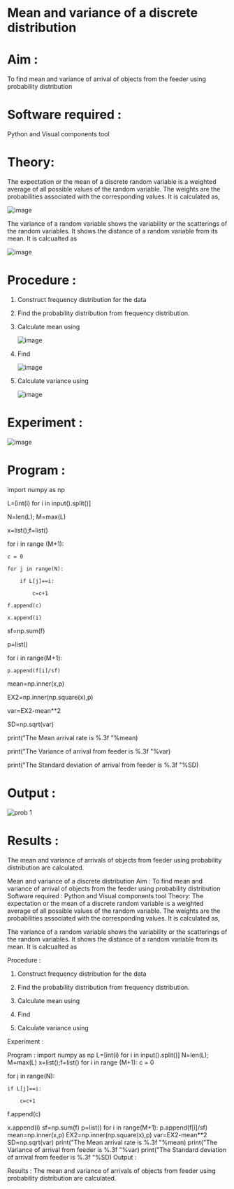 #  Mean and variance of a discrete  distribution


# Aim : 

To find mean and variance of arrival of objects from the feeder using probability distribution


# Software required :  

Python and Visual components tool

# Theory:

The expectation or the mean of a discrete random variable is a weighted average of all possible
values of the random variable. The weights are the probabilities associated with the corresponding values. 
It is calculated as,

![image](https://user-images.githubusercontent.com/103921593/192938463-e34177f4-f188-48a0-bda2-8f6d1d660ed2.png)

The variance of a random variable shows the variability or the scatterings of the random variables.
It shows the distance of a random variable from its mean. It is calcualted as

![image](https://user-images.githubusercontent.com/103921593/192938695-99fedc01-34d5-4d36-84df-5880e766ed0c.png)


# Procedure :

1. Construct frequency distribution for the data

2. Find the  probability distribution from frequency distribution.

3. Calculate mean using 
   
   ![image](https://user-images.githubusercontent.com/103921593/192940431-03b81777-c54d-4286-b4f4-82dfe7666b4c.png)

4. Find  
   
      ![image](https://user-images.githubusercontent.com/103921593/192940255-2d9dd746-6875-4a6d-877b-6da6cdb96ab1.png)

5.  Calculate variance using 
  
      ![image](https://user-images.githubusercontent.com/103921593/192942852-913550a9-fabe-4a55-b956-0487b18bbd97.png)


# Experiment :

![image](https://user-images.githubusercontent.com/103921593/229993174-5b67e57e-3e01-4ac4-9f83-410a932b22bf.png)

# Program :
import numpy as np

L=[int(i) for i in input().split()]

N=len(L); M=max(L) 

x=list();f=list()

for i in range (M+1):

    c = 0
    
    for j in range(N):
    
        if L[j]==i:
        
            c=c+1
    
    f.append(c)
    
    x.append(i)

sf=np.sum(f)

p=list()

for i in range(M+1):

    p.append(f[i]/sf) 

mean=np.inner(x,p)

EX2=np.inner(np.square(x),p)

var=EX2-mean**2 

SD=np.sqrt(var)

print("The Mean arrival rate is %.3f "%mean)

print("The Variance of arrival from feeder is %.3f "%var) 

print("The Standard deviation of arrival from feeder is %.3f "%SD)


# Output : 
![prob 1](https://github.com/amal-2006/Mean-and-Variance/assets/148410730/ab85990c-1acc-4732-8034-eb8947329f0c)


# Results :
The mean and variance of arrivals of objects from feeder using probability distribution are calculated.












Mean and variance of a discrete distribution
Aim :
To find mean and variance of arrival of objects from the feeder using probability distribution
Software required :
Python and Visual components tool
Theory:
The expectation or the mean of a discrete random variable is a weighted average of all possible values of the random variable. The weights are the probabilities associated with the corresponding values. It is calculated as,
 
The variance of a random variable shows the variability or the scatterings of the random variables. It shows the distance of a random variable from its mean. It is calcualted as
 
Procedure :
1.	Construct frequency distribution for the data
2.	Find the probability distribution from frequency distribution.
3.	Calculate mean using
 

4.	Find
 
5.	Calculate variance using
 
Experiment :
 
Program :
import numpy as np
L=[int(i) for i in input().split()]
N=len(L); M=max(L)
x=list();f=list()
for i in range (M+1):
c = 0

for j in range(N):

    if L[j]==i:
    
        c=c+1

f.append(c)

x.append(i)
sf=np.sum(f)
p=list()
for i in range(M+1):
p.append(f[i]/sf) 
mean=np.inner(x,p)
EX2=np.inner(np.square(x),p)
var=EX2-mean**2
SD=np.sqrt(var)
print("The Mean arrival rate is %.3f "%mean)
print("The Variance of arrival from feeder is %.3f "%var)
print("The Standard deviation of arrival from feeder is %.3f "%SD)
Output :
 
Results :
The mean and variance of arrivals of objects from feeder using probability distribution are calculated.



